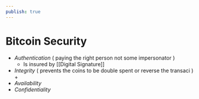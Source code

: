 ```yaml
---
publish: true
---
```

# Bitcoin Security

+ *Authentication* ( paying the right person not some impersonator )
	+ Is insured by [[Digital Signature]] 
+ *Integrity* ( prevents the coins to be double spent or reverse the transaci )
	+ 
+ *Availability*
+ *Confidentiality*